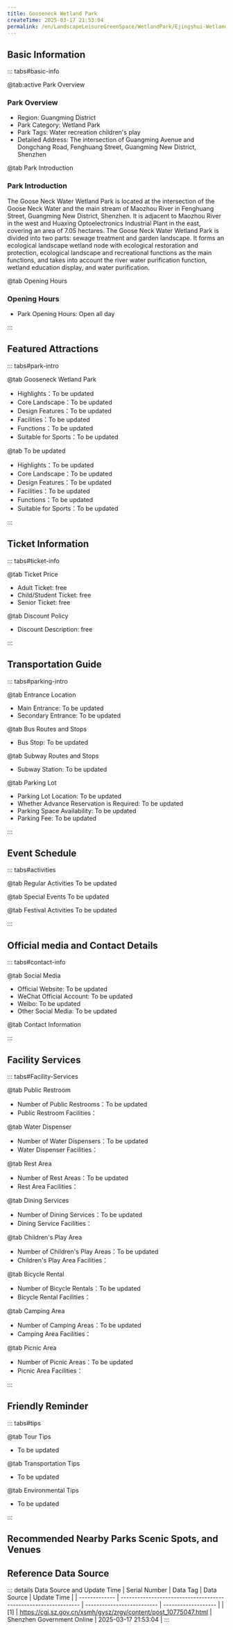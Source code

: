 ```yaml
---
title: Gooseneck Wetland Park
createTime: 2025-03-17 21:53:04
permalink: /en/LandscapeLeisureGreenSpace/WetlandPark/Ejingshui-Wetland-Park/
---
```



<script setup>
import ImageSwiper from '/.vuepress/theme/components/ImageSwiper.vue'
// 轮播图数据
const swiperItems = [
    {
                link: 'https://cgj.sz.gov.cn/img/4/4005/4005880/10775047.png',
                title: 'Gooseneck Wetland Park',
                description: '',
                author: 'Shenzhen Government Online',
                date: '2025/03/17'
                },
  {
                link: 'https://cgj.sz.gov.cn/img/4/4005/4005880/10775047.png',
                title: 'Gooseneck Wetland Park',
                description: '',
                author: 'Shenzhen Government Online',
                date: '2025/03/17'
                }
]
// 配置项
const swiperConfig = {
  height: 500,
  showInfo: true
}
</script>
<!-- 轮播图组件 -->
<ImageSwiper :items="swiperItems" :config="swiperConfig" />



## Basic Information

::: tabs#basic-info

@tab:active Park Overview
### Park Overview
- Region: Guangming District
- Park Category: Wetland Park
- Park Tags: Water recreation children's play
- Detailed Address: The intersection of Guangming Avenue and Dongchang Road, Fenghuang Street, Guangming New District, Shenzhen

@tab Park Introduction
### Park Introduction
 The Goose Neck Water Wetland Park is located at the intersection of the Goose Neck Water and the main stream of Maozhou River in Fenghuang Street, Guangming New District, Shenzhen. It is adjacent to Maozhou River in the west and Huaxing Optoelectronics Industrial Plant in the east, covering an area of 7.05 hectares. The Goose Neck Water Wetland Park is divided into two parts: sewage treatment and garden landscape. It forms an ecological landscape wetland node with ecological restoration and protection, ecological landscape and recreational functions as the main functions, and takes into account the river water purification function, wetland education display, and water purification.

@tab Opening Hours
### Opening Hours
- Park Opening Hours: Open all day

:::

## Featured Attractions

::: tabs#park-intro

@tab Gooseneck Wetland Park
<ImageCard
image="https://cgj.sz.gov.cn/images/index20230710_1.png"
    title="Gooseneck Wetland Park"
    description="There are 9 garden landscape nodes, namely Wetland Science Center, Huaxi Waterfall, Bird Watching Pavilion, Guanyun Luoying, Qugang Huifang, Yugu Daoqing, Lotus Pond Moonlight, Abundant Interest, and Bibo Landscape; there are 105 plant species, including 13 aquatic plants, 62 trees and shrubs, and 30 ground cover species; aquatic plants include yellow iris, canna, pickerel grass, lily, lotus, water lily, cattail, papyrus, etc., trees include small-leaved terminalia, autumn maple, royal pink bauhinia, hackberry, etc., ground cover includes cigar, soft-branched yellow candy, harp-leaf coral, spider orchid, orchid grass, large-leaf oil grass, etc."
    date=""
    author="Shenzhen Government Online"
/>


- Highlights：To be updated
- Core Landscape：To be updated
- Design Features：To be updated
- Facilities：To be updated
- Functions：To be updated
- Suitable for Sports：To be updated

@tab To be updated
<ImageCard
image="https://cgj.sz.gov.cn/images/index20230710_1.png"
    title="Gooseneck Wetland Park"
    description="There are 9 garden landscape nodes, namely Wetland Science Center, Huaxi Waterfall, Bird Watching Pavilion, Guanyun Luoying, Qugang Huifang, Yugu Daoqing, Lotus Pond Moonlight, Abundant Interest, and Bibo Landscape; there are 105 plant species, including 13 aquatic plants, 62 trees and shrubs, and 30 ground cover species; aquatic plants include yellow iris, canna, pickerel grass, lily, lotus, water lily, cattail, papyrus, etc., trees include small-leaved terminalia, autumn maple, royal pink bauhinia, hackberry, etc., ground cover includes cigar, soft-branched yellow candy, harp-leaf coral, spider orchid, orchid grass, large-leaf oil grass, etc."
    date=""
    author="Shenzhen Government Online"
/>


- Highlights：To be updated
- Core Landscape：To be updated
- Design Features：To be updated
- Facilities：To be updated
- Functions：To be updated
- Suitable for Sports：To be updated

:::

## Ticket Information

::: tabs#ticket-info

@tab Ticket Price
- Adult Ticket: free
- Child/Student Ticket: free
- Senior Ticket: free

@tab Discount Policy
- Discount Description: free

:::

## Transportation Guide

::: tabs#parking-intro

@tab Entrance Location
- Main Entrance: To be updated
- Secondary Entrance: To be updated

@tab Bus Routes and Stops
- Bus Stop: To be updated

@tab Subway Routes and Stops
- Subway Station: To be updated

@tab Parking Lot
- Parking Lot Location: To be updated
- Whether Advance Reservation is Required: To be updated
- Parking Space Availability: To be updated
- Parking Fee: To be updated

:::

## Event Schedule

::: tabs#activities

@tab Regular Activities
To be updated

@tab Special Events
To be updated

@tab Festival Activities
To be updated

:::

## Official media and Contact Details

::: tabs#contact-info

@tab Social Media
- Official Website: To be updated
- WeChat Official Account: To be updated
- Weibo: To be updated
- Other Social Media: To be updated

@tab Contact Information

:::

## Facility Services

::: tabs#Facility-Services

@tab Public Restroom
- Number of Public Restrooms：To be updated
- Public Restroom Facilities：

@tab Water Dispenser
- Number of Water Dispensers：To be updated
- Water Dispenser Facilities：

@tab Rest Area
- Number of Rest Areas：To be updated
- Rest Area Facilities：

@tab Dining Services
- Number of Dining Services：To be updated
- Dining Service Facilities：

@tab Children's Play Area
- Number of Children's Play Areas：To be updated
- Children's Play Area Facilities：

@tab Bicycle Rental
- Number of Bicycle Rentals：To be updated
- Bicycle Rental Facilities：

@tab Camping Area
- Number of Camping Areas：To be updated
- Camping Area Facilities：

@tab Picnic Area
- Number of Picnic Areas：To be updated
- Picnic Area Facilities：

:::

## Friendly Reminder

::: tabs#tips

@tab Tour Tips
- To be updated

@tab Transportation Tips
- To be updated

@tab Environmental Tips
- To be updated

:::

## Recommended Nearby Parks Scenic Spots, and Venues

<CardGrid>
  <ImageCard
        image="https://cgj.sz.gov.cn/img/4/4005/4005884/10775057.png"
        title="Loucun Wetland Park"
        description="Loucun Wetland Park (also known as Maozhou River Artificial Wetland Park) is loc"
        href="/en/LandscapeLeisureGreenSpace/WetlandPark/Loucun-Wetland-Park/"
        author="Shenzhen Government Online"
        date="2025/01/02"
      />
      <ImageCard
        image="https://cgj.sz.gov.cn/img/4/4005/4005884/10775057.png"
        title="Loucun Wetland Park"
        description="Loucun Wetland Park (also known as Maozhou River Artificial Wetland Park) is loc"
        href="/en/LandscapeLeisureGreenSpace/WetlandPark/Loucun-Wetland-Park/"
        author="Shenzhen Government Online"
        date="2025/01/02"
      />
    </CardGrid>


## Reference Data Source

::: details Data Source and Update Time
| Serial Number | Data Tag                                                        | Data Source                | Update Time         |
| ------------- | --------------------------------------------------------------- | -------------------------- | ------------------- |
| [1]           | https://cgj.sz.gov.cn/xsmh/gysz/zrgy/content/post_10775047.html | Shenzhen Government Online | 2025-03-17 21:53:04 |
:::

